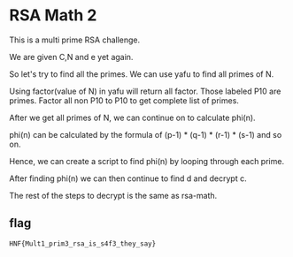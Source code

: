# RSA Math 2

This is a multi prime RSA challenge. 

We are given C,N and e yet again.

So let's try to find all the primes. We can use yafu to find all primes of N.

Using factor(value of N) in yafu will return all factor. Those labeled P10 are primes. Factor all non P10 to P10 to get complete list of primes.

After we get all primes of N, we can continue on to calculate phi(n).

phi(n) can be calculated by the formula of (p-1) * (q-1) * (r-1) * (s-1) and so on.

Hence, we can create a script to find phi(n) by looping through each prime. 

After finding phi(n) we can then continue to find d and decrypt c.

The rest of the steps to decrypt is the same as rsa-math.


## flag

`HNF{Mult1_prim3_rsa_is_s4f3_they_say}`
